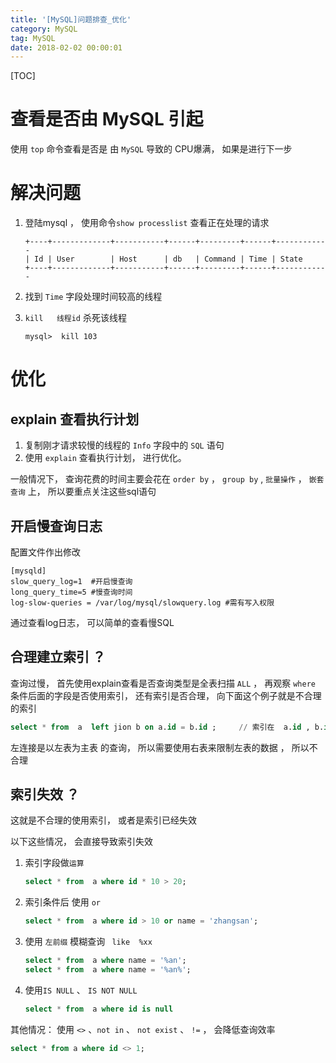```yaml
---
title: '[MySQL]问题排查_优化'
category: MySQL
tag: MySQL
date: 2018-02-02 00:00:01
---
```




[TOC]

# 查看是否由 MySQL 引起

使用 `top`  命令查看是否是 由 `MySQL` 导致的 CPU爆满， 如果是进行下一步



# 解决问题



1. 登陆mysql ， 使用命令`show processlist` 查看正在处理的请求

   ```
   +----+-------------+-----------+------+---------+------+------------
   | Id | User        | Host      | db   | Command | Time | State 
   +----+-------------+-----------+------+---------+------+------------
   
   ```

   

2. 找到 `Time`  字段处理时间较高的线程

3. `kill   线程id` 杀死该线程 

   ```
   mysql>  kill 103
   ```

   



# 优化



## explain 查看执行计划

1. 复制刚才请求较慢的线程的   `Info` 字段中的 `SQL` 语句
2. 使用 `explain`  查看执行计划， 进行优化。

一般情况下， 查询花费的时间主要会花在 `order by` ， `group by` , `批量操作` ， `嵌套查询` 上， 所以要重点关注这些sql语句

## 开启慢查询日志

配置文件作出修改

```
[mysqld]
slow_query_log=1  #开启慢查询
long_query_time=5 #慢查询时间
log-slow-queries = /var/log/mysql/slowquery.log #需有写入权限

```

通过查看log日志， 可以简单的查看慢SQL

## 合理建立索引 ？

查询过慢， 首先使用explain查看是否查询类型是全表扫描 `ALL` ， 再观察 `where` 条件后面的字段是否使用索引， 还有索引是否合理， 向下面这个例子就是不合理的索引



```sql
select * from  a  left jion b on a.id = b.id ;     // 索引在  a.id , b.id 没有
```



左连接是以左表为主表 的查询， 所以需要使用右表来限制左表的数据 ， 所以不合理



## 索引失效 ？ 

这就是不合理的使用索引， 或者是索引已经失效

以下这些情况， 会直接导致索引失效

1. 索引字段做`运算` 

   ```sql
   select * from  a where id * 10 > 20; 
   ```

2. 索引条件后 使用 `or` 

   ```sql
   select * from  a where id > 10 or name = 'zhangsan';
   ```

3. 使用 `左前缀` 模糊查询 ` like  %xx`

   ```sql
   select * from  a where name = '%an';
   select * from  a where name = '%an%';
   ```

4. 使用`IS NULL` 、 `IS NOT NULL`

   ```sql
   select * from  a where id is null
   ```



其他情况：  使用  `<>`   、`not in`   、 `not exist` 、 `!=`  ， 会降低查询效率

```sql
select * from a where id <> 1;
```








